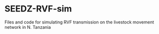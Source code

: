 # SEEDZ-RVF-sim
Files and code for simulating RVF transmission on the livestock movement network in N. Tanzania
